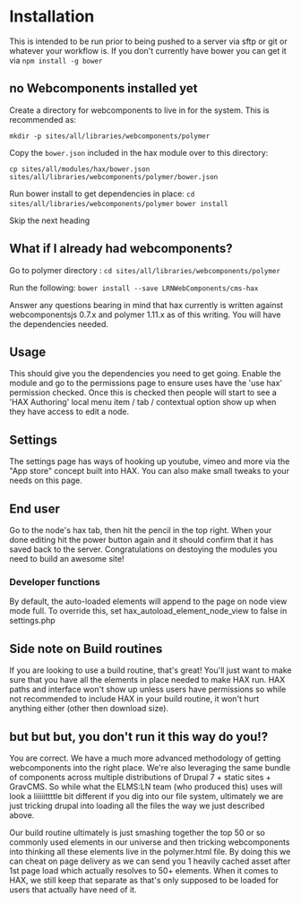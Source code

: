 # Installation
This is intended to be run prior to being pushed to a server via sftp or git or whatever your workflow is. If you don't currently have bower you can get it via `npm install -g bower`

## no Webcomponents installed yet
Create a directory for webcomponents to live in for the system. This is recommended as:

`mkdir -p sites/all/libraries/webcomponents/polymer`

Copy the `bower.json` included in the hax module over to this directory:

`cp sites/all/modules/hax/bower.json sites/all/libraries/webcomponents/polymer/bower.json`

Run bower install to get dependencies in place:
`cd sites/all/libraries/webcomponents/polymer`
`bower install`

Skip the next heading

## What if I already had webcomponents?
Go to polymer directory :
`cd sites/all/libraries/webcomponents/polymer`

Run the following:
`bower install --save LRNWebComponents/cms-hax`

Answer any questions bearing in mind that hax currently is written against webcomponentsjs 0.7.x and polymer 1.11.x as of this writing. You will have the dependencies needed.

## Usage
This should give you the dependencies you need to get going. Enable the module and go to the permissions page to ensure uses have the 'use hax' permission checked. Once this is checked then people will start to see a 'HAX Authoring' local menu item / tab / contextual option show up when they have access to edit a node.

## Settings

The settings page has ways of hooking up youtube, vimeo and more via the "App store" concept built into HAX. You can also make small tweaks to your needs on this page.

## End user

Go to the node's hax tab, then hit the pencil in the top right. When your done editing hit the power button again and it should confirm that it has saved back to the server. Congratulations on destoying the modules you need to build an awesome site!

### Developer functions
By default, the auto-loaded elements will append to the page on node view mode full. To override this, set hax_autoload_element_node_view to false in settings.php

## Side note on Build routines
If you are looking to use a build routine, that's great! You'll just want to make sure that you have all the elements in place needed to make HAX run. HAX paths and interface won't show up unless users have permissions so while not recommended to include HAX in your build routine, it won't hurt anything either (other then download size).

## but but but, you don't run it this way do you!?
You are correct. We have a much more advanced methodology of getting webcomponents into the right place. We're also leveraging the same bundle of components across multiple distributions of Drupal 7 + static sites + GravCMS. So while what the ELMS:LN team (who produced this) uses will look a liiiiittttle bit different if you dig into our file system, ultimately we are just tricking drupal into loading all the files the way we just described above.

Our build routine ultimately is just smashing together the top 50 or so commonly used elements in our universe and then tricking webcomponents into thinking all these elements live in the polymer.html file. By doing this we can cheat on page delivery as we can send you 1 heavily cached asset after 1st page load which actually resolves to 50+ elements. When it comes to HAX, we still keep that separate as that's only supposed to be loaded for users that actually have need of it.